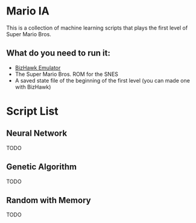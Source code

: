 # Mario IA
This is a collection of machine learning scripts that plays the first level of Super Mario Bros.
## What do you need to run it:
- [BizHawk Emulator](http://tasvideos.org/BizHawk.html)
- The Super Mario Bros. ROM for the SNES
- A saved state file of the beginning of the first level (you can made one with BizHawk)
# Script List
## Neural Network
TODO
## Genetic Algorithm
TODO
## Random with Memory
TODO